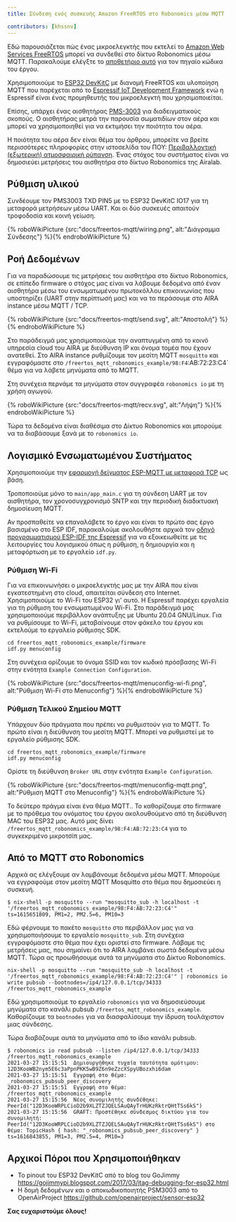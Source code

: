 ```yaml
---
title: Σύνδεση ενός συσκευής Amazon FreeRTOS στο Robonomics μέσω MQTT

contributors: [khssnv]
---
```


Εδώ παρουσιάζεται πώς ένας μικροελεγκτής που εκτελεί το [Amazon Web Services FreeRTOS](https://aws.amazon.com/freertos/) μπορεί να συνδεθεί στο δίκτυο Robonomics μέσω MQTT. Παρακαλούμε ελέγξτε το [αποθετήριο αυτό](http://github.com/khssnv/freertos_mqtt_robonomics_example) για τον πηγαίο κώδικα του έργου.

Χρησιμοποιούμε το [ESP32 DevKitC](https://devices.amazonaws.com/detail/a3G0L00000AANtjUAH/ESP32-WROOM-32-DevKitC/) με διανομή FreeRTOS και υλοποίηση MQTT που παρέχεται από το [Espressif IoT Development Framework](https://github.com/espressif/esp-idf) ενώ η Espressif είναι ένας προμηθευτής του μικροελεγκτή που χρησιμοποιείται.

Επίσης, υπάρχει ένας αισθητήρας [PMS-3003](http://www.plantower.com/en/content/?107.html) για διαδειγματικούς σκοπούς. Ο αισθητήρας μετρά την παρουσία σωματιδίων στον αέρα και μπορεί να χρησιμοποιηθεί για να εκτιμήσει την ποιότητα του αέρα.

Η ποιότητα του αέρα δεν είναι θέμα του άρθρου, μπορείτε να βρείτε περισσότερες πληροφορίες στην ιστοσελίδα του ΠΟΥ: [Περιβαλλοντική (εξωτερική) ατμοσφαιρική ρύπανση](https://www.who.int/news-room/fact-sheets/detail/ambient-(outdoor)-air-quality-and-health). Ένας στόχος του συστήματος είναι να δημοσιεύει μετρήσεις του αισθητήρα στο δίκτυο Robonomics της Airalab.

## Ρύθμιση υλικού

Συνδέουμε τον PMS3003 TXD PIN5 με το ESP32 DevKitC IO17 για τη μεταφορά μετρήσεων μέσω UART.
Και οι δύο συσκευές απαιτούν τροφοδοσία και κοινή γείωση.

{% roboWikiPicture {src:"docs/freertos-mqtt/wiring.png", alt:"Διάγραμμα Σύνδεσης"} %}{% endroboWikiPicture %}

## Ροή Δεδομένων

Για να παραδώσουμε τις μετρήσεις του αισθητήρα στο δίκτυο Robonomics, σε επίπεδο firmware ο στόχος μας είναι να λάβουμε δεδομένα από έναν αισθητήρα μέσω του ενσωματωμένου πρωτοκόλλου επικοινωνίας που υποστηρίζει (UART στην περίπτωσή μας) και να τα περάσουμε στο AIRA instance μέσω MQTT / TCP.

{% roboWikiPicture {src:"docs/freertos-mqtt/send.svg", alt:"Αποστολή"} %}{% endroboWikiPicture %}

Στο παράδειγμά μας χρησιμοποιούμε την αναπτυγμένη από το κοινό υπηρεσία cloud του AIRA με διεύθυνση IP και όνομα τομέα που έχουν ανατεθεί.
Στο AIRA instance ρυθμίζουμε τον μεσίτη MQTT `mosquitto` και εγγραφόμαστε στο `/freertos_mqtt_robonomics_example/98:F4`:AB:72:23:C4` θέμα για να λάβετε μηνύματα από το MQTT.

Στη συνέχεια περνάμε τα μηνύματα στον συγγραφέα `robonomics io` με τη χρήση αγωγού.

{% roboWikiPicture {src:"docs/freertos-mqtt/recv.svg", alt:"Λήψη"} %}{% endroboWikiPicture %}

Τώρα τα δεδομένα είναι διαθέσιμα στο Δίκτυο Robonomics και μπορούμε να τα διαβάσουμε ξανά με το `robonomics io`.

## Λογισμικό Ενσωματωμένου Συστήματος

Χρησιμοποιούμε την [εφαρμογή δείγματος ESP-MQTT με μεταφορά TCP](https://github.com/espressif/esp-idf/tree/master/examples/protocols/mqtt/tcp) ως βάση.

Τροποποιούμε μόνο το `main/app_main.c` για τη σύνδεση UART με τον αισθητήρα, τον χρονοσυγχρονισμό SNTP και την περιοδική διαδικτυακή δημοσίευση MQTT.

Αν προσπαθείτε να επαναλάβετε το έργο και είναι το πρώτο σας έργο βασισμένο στο ESP IDF, παρακαλούμε ακολουθήστε αρχικά τον [οδηγό προγραμματισμού ESP-IDF της Espressif](https://docs.espressif.com/projects/esp-idf/en/latest/esp32/get-started/index.html#installation-step-by-step) για να εξοικειωθείτε με τις λειτουργίες του λογισμικού όπως η ρύθμιση, η δημιουργία και η μεταφόρτωση με το εργαλείο `idf.py`.

### Ρύθμιση Wi-Fi

Για να επικοινωνήσει ο μικροελεγκτής μας με την AIRA που είναι εγκατεστημένη στο cloud, απαιτείται σύνδεση στο Internet.
Χρησιμοποιούμε το Wi-Fi του ESP32 γι' αυτό.
Η Espressif παρέχει εργαλεία για τη ρύθμιση του ενσωματωμένου Wi-Fi.
Στο παράδειγμά μας χρησιμοποιούμε περιβάλλον ανάπτυξης με Ubuntu 20.04 GNU/Linux.
Για να ρυθμίσουμε το Wi-Fi, μεταβαίνουμε στον φάκελο του έργου και εκτελούμε το εργαλείο ρύθμισης SDK.

```console
cd freertos_mqtt_robonomics_example/firmware
idf.py menuconfig
```

Στη συνέχεια ορίζουμε το όνομα SSID και τον κωδικό πρόσβασης Wi-Fi στην ενότητα `Example Connection Configuration`.

{% roboWikiPicture {src:"docs/freertos-mqtt/menuconfig-wi-fi.png", alt:"Ρύθμιση Wi-Fi στο Menuconfig"} %}{% endroboWikiPicture %}

### Ρύθμιση Τελικού Σημείου MQTT

Υπάρχουν δύο πράγματα που πρέπει να ρυθμιστούν για το MQTT.
Το πρώτο είναι η διεύθυνση του μεσίτη MQTT.
Μπορεί να ρυθμιστεί με το εργαλείο ρύθμισης SDK.

```console
cd freertos_mqtt_robonomics_example/firmware
idf.py menuconfig
```

Ορίστε τη διεύθυνση `Broker URL` στην ενότητα `Example Configuration`.

{% roboWikiPicture {src:"docs/freertos-mqtt/menuconfig-mqtt.png", alt:"Ρύθμιση MQTT στο Menuconfig"} %}{% endroboWikiPicture %}

Το δεύτερο πράγμα είναι ένα θέμα MQTT..
Το καθορίζουμε στο firmware με το πρόθεμα του ονόματος του έργου ακολουθούμενο από τη διεύθυνση MAC του ESP32 μας.
Αυτό μας δίνει `/freertos_mqtt_robonomics_example/98:F4:AB:72:23:C4` για το συγκεκριμένο μικροτσίπ μας.

## Από το MQTT στο Robonomics

Αρχικά ας ελέγξουμε αν λαμβάνουμε δεδομένα μέσω MQTT.
Μπορούμε να εγγραφούμε στον μεσίτη MQTT Mosquitto στο θέμα που δημοσιεύει η συσκευή.

```console
$ nix-shell -p mosquitto --run "mosquitto_sub -h localhost -t '/freertos_mqtt_robonomics_example/98:F4:AB:72:23:C4'"
ts=1615651809, PM1=2, PM2.5=6, PM10=3
```

Εδώ φέρνουμε το πακέτο `mosquitto` στο περιβάλλον μας για να χρησιμοποιήσουμε το εργαλείο `mosquitto_sub`.
Στη συνέχεια εγγραφόμαστε στο θέμα που έχει οριστεί στο firmware.
Λάβαμε τις μετρήσεις μας, που σημαίνει ότι το AIRA λαμβάνει σωστά δεδομένα μέσω MQTT.
Τώρα ας προωθήσουμε αυτά τα μηνύματα στο Δίκτυο Robonomics.

```console
nix-shell -p mosquitto --run "mosquitto_sub -h localhost -t '/freertos_mqtt_robonomics_example/98:F4:AB:72:23:C4'" | robonomics io write pubsub --bootnodes=/ip4/127.0.0.1/tcp/34333 /freertos_mqtt_robonomics_example
```

Εδώ χρησιμοποιούμε το εργαλείο `robonomics` για να δημοσιεύσουμε μηνύματα στο κανάλι pubsub `/freertos_mqtt_robonomics_example`.
Καθορίζουμε τα `bootnodes` για να διασφαλίσουμε την ίδρυση τουλάχιστον μιας σύνδεσης.

Τώρα διαβάζουμε αυτά τα μηνύματα από το ίδιο κανάλι pubsub.

```console
$ robonomics io read pubsub --listen /ip4/127.0.0.1/tcp/34333 /freertos_mqtt_robonomics_example
2021-03-27 15:15:51  Δημιουργήθηκε τυχαία ταυτότητα ομότιμου: 12D3KooWB2nym5E6c3aPpnPKK5wB9Z6n9eZzcXSpyUBozxhi6dam
2021-03-27 15:15:51  Εγγραφή στο θέμα: _robonomics_pubsub_peer_discovery
2021-03-27 15:15:51  Εγγραφή στο θέμα: /freertos_mqtt_robonomics_example
2021-03-27 15:15:56  Νέος συνομιλητής συνδέθηκε: PeerId("12D3KooWRPLCioD2b9XLZTZJQELSAuQAyTrHUKzRktrQHtTSs6kS")
2021-03-27 15:15:56  GRAFT: Προστέθηκε σύνδεσμος δικτύου για τον συνομιλητή: PeerId("12D3KooWRPLCioD2b9XLZTZJQELSAuQAyTrHUKzRktrQHtTSs6kS") στο θέμα: TopicHash { hash: "_robonomics_pubsub_peer_discovery" }
ts=1616843855, PM1=3, PM2.5=4, PM10=3
```

## Αρχικοί Πόροι που Χρησιμοποιήθηκαν

* Το pinout του ESP32 DevKitC από το blog του GoJimmy https://gojimmypi.blogspot.com/2017/03/jtag-debugging-for-esp32.html
* Η δομή δεδομένων και ο αποκωδικοποιητής PSM3003 από το OpenAirProject https://github.com/openairproject/sensor-esp32

**Σας ευχαριστούμε όλους!**